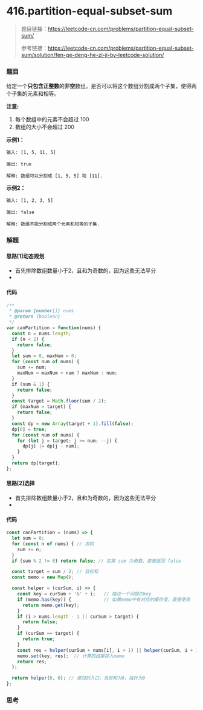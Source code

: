 # 416.partition-equal-subset-sum

> 题目链接：https://leetcode-cn.com/problems/partition-equal-subset-sum/
>
> 参考链接：https://leetcode-cn.com/problems/partition-equal-subset-sum/solution/fen-ge-deng-he-zi-ji-by-leetcode-solution/

### 题目

给定一个**只包含正整数**的**非空**数组。是否可以将这个数组分割成两个子集，使得两个子集的元素和相等。

**注意:**

1. 每个数组中的元素不会超过 100
2. 数组的大小不会超过 200

**示例1：**

```
输入: [1, 5, 11, 5]

输出: true

解释: 数组可以分割成 [1, 5, 5] 和 [11].
```

**示例2：**

```
输入: [1, 2, 3, 5]

输出: false

解释: 数组不能分割成两个元素和相等的子集.
```



### 解题

#### 思路[1]动态规划

* 首先排除数组数量小于2，且和为奇数的，因为这些无法平分
* 

#### 代码

```javascript
/**
 * @param {number[]} nums
 * @return {boolean}
 */
var canPartition = function(nums) {
  const n = nums.length;
  if (n < 2) {
    return false;
  }
  let sum = 0, maxNum = 0;
  for (const num of nums) {
    sum += num;
    maxNum = maxNum > num ? maxNum : num;
  }
  if (sum & 1) {
    return false;
  }
  const target = Math.floor(sum / 2);
  if (maxNum > target) {
    return false;
  }
  const dp = new Array(target + 1).fill(false);
  dp[0] = true;
  for (const num of nums) {
    for (let j = target; j >= num; --j) {
      dp[j] |= dp[j - num];
    }
  }
  return dp[target];
};
```

#### 思路[2]选择

* 首先排除数组数量小于2，且和为奇数的，因为这些无法平分
* 

#### 代码

```javascript
const canPartition = (nums) => {
  let sum = 0;
  for (const n of nums) { // 求和
    sum += n;
  }
  if (sum % 2 != 0) return false; // 如果 sum 为奇数，直接返回 false

  const target = sum / 2; // 目标和
  const memo = new Map();

  const helper = (curSum, i) => { 
    const key = curSum + '&' + i;   // 描述一个问题的key
    if (memo.has(key)) {            // 如果memo中有对应的缓存值，直接使用
      return memo.get(key);
    }
    if (i > nums.length - 1 || curSum > target) { 
      return false;
    }
    if (curSum == target) {    
      return true;
    }
    const res = helper(curSum + nums[i], i + 1) || helper(curSum, i + 1);
    memo.set(key, res);  // 计算的结果存入memo
    return res;
  };

  return helper(0, 0); // 递归的入口，当前和为0，指针为0
};
```



### 思考

